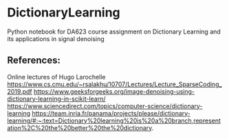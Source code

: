 # DictionaryLearning
Python notebook for DA623 course assignment on Dictionary Learning and its applications in signal denoising

## References:
Online lectures of Hugo Larochelle
https://www.cs.cmu.edu/~rsalakhu/10707/Lectures/Lecture_SparseCoding_2019.pdf
https://www.geeksforgeeks.org/image-denoising-using-dictionary-learning-in-scikit-learn/
https://www.sciencedirect.com/topics/computer-science/dictionary-learning
https://team.inria.fr/panama/projects/please/dictionary-learning/#:~:text=Dictionary%20learning%20is%20a%20branch,representation%2C%20the%20better%20the%20dictionary.
